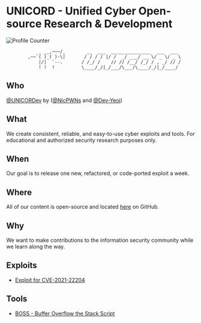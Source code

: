 # UNICORD - Unified Cyber Open-source Research & Development
![Profile Counter](https://komarev.com/ghpvc/?username=UNICORDev&color=blue)

                _ __,~~~/_        __  ___  _______________  ___  ___      
            ,~~`( )_( )-\|       / / / / |/ /  _/ ___/ __ \/ _ \/ _ \
                |/|  `--.       / /_/ /    // // /__/ /_/ / , _/ // /
                ! !  !          \____/_/|_/___/\___/\____/_/|_/____/ 

## Who
[@UNICORDev](https://unicord.dev) by ([@NicPWNs](https://github.com/NicPWNs) and [@Dev-Yeoj](https://github.com/Dev-Yeoj))

## What
We create consistent, reliable, and easy-to-use cyber exploits and tools. For educational and authorized security research purposes only.

## When
Our goal is to release one new, refactored, or code-ported exploit a week.

## Where
All of our content is open-source and located [here](https://unicord.dev) on GitHub.

## Why
We want to make contributions to the information security community while we learn along the way.

## Exploits
- [Exploit for CVE-2021-22204](https://github.com/UNICORDev/exploit-CVE-2021-22204)

## Tools
- [BOSS - Buffer Overflow the Stack Script](https://github.com/UNICORDev/BOSS)
